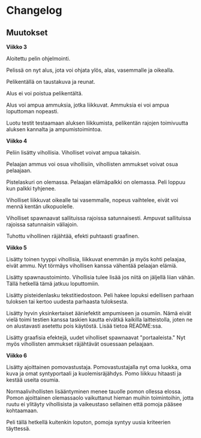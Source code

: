 # Changelog
## Muutokset
**Viikko 3**

Aloitettu pelin ohjelmointi.

Pelissä on nyt alus, jota voi ohjata ylös, alas, vasemmalle ja oikealla.

Pelikentällä on taustakuva ja reunat.

Alus ei voi poistua pelikentältä.

Alus voi ampua ammuksia, jotka liikkuvat. Ammuksia ei voi ampua loputtoman nopeasti.

Luotu testit testaamaan aluksen liikkumista, pelikentän rajojen toimivuutta aluksen kannalta ja ampumistoimintoa.

**Viikko 4**

Peliin lisätty vihollisia. Viholliset voivat ampua takaisin.

Pelaajan ammus voi osua vihollisiin, vihollisten ammukset voivat osua pelaajaan.

Pistelaskuri on olemassa. Pelaajan elämäpalkki on olemassa. Peli loppuu kun palkki tyhjenee.

Viholliset liikkuvat oikealle tai vasemmalle, nopeus vaihtelee, eivät voi mennä kentän ulkopuolelle.

Viholliset spawnaavat sallituissa rajoissa satunnaisesti. Ampuvat sallituissa rajoissa satunnaisin väliajoin.

Tuhottu vihollinen räjähtää, efekti puhtaasti graafinen.

**Viikko 5**

Lisätty toinen tyyppi vihollisia, liikkuvat enemmän ja myös kohti pelaajaa, eivät ammu. Nyt törmäys vihollisen kanssa vähentää pelaajan elämiä.

Lisätty spawnaustoiminto. Vihollisia tulee lisää jos niitä on jäljellä liian vähän. Tällä hetkellä tämä jatkuu loputtomiin.

Lisätty pisteidenlasku tekstitiedostoon. Peli hakee lopuksi edellisen parhaan tuloksen tai kertoo uudesta parhaasta tuloksesta.

Lisätty hyvin yksinkertaiset ääniefektit ampumiseen ja osumiin. Nämä eivät vielä toimi testien kanssa taskien kautta eivätkä kaikilla laitteistolla, joten ne on alustavasti asetettu pois käytöstä. Lisää tietoa README:ssa.

Lisätty graafisia efektejä, uudet viholliset spawnaavat "portaaleista." Nyt myös vihollisten ammukset räjähtävät osuessaan pelaajaan.

**Viikko 6**

Lisätty ajoittainen pomovastustaja. Pomovastustajalla nyt oma luokka, oma kuva ja omat syntyportaali ja kuolemisräjähdys. Pomo liikkuu hitaasti ja kestää useita osumia. 

Normaalivihollisten lisääntyminen menee tauolle pomon ollessa elossa. Pomon ajoittainen olemassaolo vaikuttanut hieman muihin toimintoihin, jotta ruutu ei ylitäyty vihollisista ja vaikeustaso sellainen että pomoja pääsee kohtaamaan. 

Peli tällä hetkellä kuitenkin loputon, pomoja syntyy uusia kriteerien täyttessä.
